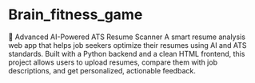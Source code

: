 # Brain_fitness_game
🧠 Advanced AI-Powered ATS Resume Scanner A smart resume analysis web app that helps job seekers optimize their resumes using AI and ATS standards. Built with a Python backend and a clean HTML frontend, this project allows users to upload resumes, compare them with job descriptions, and get personalized, actionable feedback.
